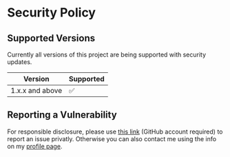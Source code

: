 # Security Policy

## Supported Versions

Currently all versions of this project are
being supported with security updates.

| Version         | Supported          |
| --------------- | ------------------ |
| 1.x.x and above | :white_check_mark: |

## Reporting a Vulnerability

For responsible disclosure, please use [this link](https://github.com/thomasleplus/flipperzero-ir/security/advisories/new) (GitHub account required) to report an issue privatly. Otherwise you can also contact me using the info on my [profile page](https://github.com/thomasleplus).
